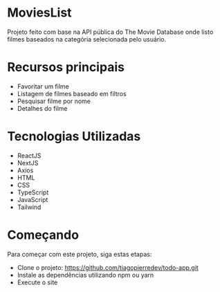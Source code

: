 <h1>MoviesList</h1>
<p>Projeto feito com base na API pública do The Movie Database onde listo filmes baseados na categória selecionada pelo usuário.</p>

<h1>Recursos principais</h1>
<ul>
    <li>Favoritar um filme</li>
    <li>Listagem de filmes baseado em filtros</li>
    <li>Pesquisar filme por nome</li>
    <li>Detalhes do filme</li>
</ul>

<h1>Tecnologias Utilizadas</h1>
<ul>
    <li>ReactJS</li>
    <li>NextJS</li>
    <li>Axios</li>
    <li>HTML</li>
    <li>CSS</li>
    <li>TypeScript</li>
    <li>JavaScript</li>
    <li>Tailwind</li>
</ul>

<h1>Começando</h1>
<p>Para começar com este projeto, siga estas etapas:</p>
<ul>
    <li>Clone o projeto: <a href="https://github.com/tiagopierredev/todo-app.git">https://github.com/tiagopierredev/todo-app.git</a></li>
    <li>Instale as dependências utilizando npm ou yarn</li>
    <li>Execute o site </li>
</ul>

